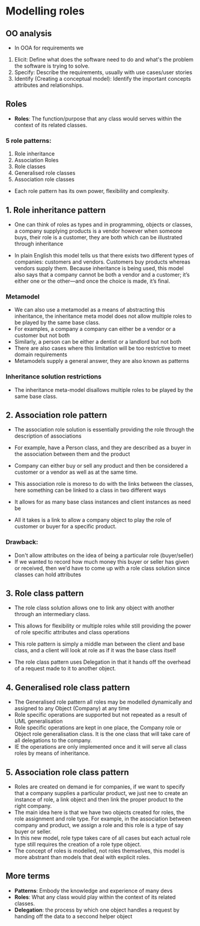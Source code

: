 # Modelling roles

## OO analysis 

- In OOA for requirements we
1. Elicit: Define what does the software need to do and what's the problem the software is trying to solve.
2. Specify: Describe the requirements, usually with use cases/user stories 
3. Identify (Creating a conceptual model): Identify the important concepts attributes and relationships. 

## Roles

- **Roles**: The function/purpose that any class would serves within the context of its related classes.
### 5 role patterns:

1. Role inheritance
2. Association Roles
3. Role classes
4. Generalised role classes
5. Association role classes
- Each role pattern has its own power, flexibility and complexity.

## 1. Role inheritance pattern
- One can think of roles as types and in programming, objects or classes, a company supplying products is a vendor however when someone buys, their role is a customer, they are both which can  be illustrated through inheritance

- In plain English this model tells us that there exists two different types of companies: customers and vendors. Customers buy products whereas vendors supply them. Because inheritance is being used, this model also says that a company cannot be both a vendor and a customer; it’s either one or the other—and once the choice is made, it’s final.
### Metamodel

- We can also use a metamodel as a means of abstracting this inheritance, the inheritance
  meta model does not allow multiple roles to be played by the same base class.
- For examples, a company a company can either be a vendor or a customer but not both 
- Similarly, a person can be either a dentist or a landlord but not both
- There are also cases where this limitation will be too restrictive to meet domain requirements
- Metamodels supply a general answer, they are also known as patterns

### Inheritance solution restrictions 
- The inheritance meta-model disallows multiple roles to be played by the same base class.

## 2. Association role pattern

- The association role solution is essentially providing the role through the description of associations
- For example, have a Person class, and they are described as a buyer in the association between them and the product

- Company can either buy or sell any product and then be considered a customer
  or a vendor as well as at the same time. 

- This association role is moreso to do with the links between the classes, 
  here something can be linked to a class in two different ways

- It allows for as many base class instances and client instances as need be

- All it takes is a link to allow a company object to play the role of customer 
 or buyer for a specific product.

### Drawback:

- Don't allow attributes on the idea of being a particular role (buyer/seller)
- If we wanted to record how much money this buyer or seller has given or received,
  then we'd have to come up with a role class solution since classes can hold 
  attributes

## 3. Role class pattern

- The role class solution allows one to link any object with another through an intermediary class. 

- This allows for flexibility or multiple roles while still providing the power of role specific attributes and class operations

- This role pattern is simply a middle man between the client and base class, and a client will look at role as if it was the base class itself

- The role class pattern uses Delegation in that it hands off the overhead of a request made to it to another object.

## 4. Generalised role class pattern

- The Generalised role pattern all roles may be modelled dynamically and assigned to any Object  (Company) at any time
- Role specific operations are supported but not repeated as a result of UML generalisation
- Role specific operations are kept in one place, the Company role or   Object role generalisation class. It is the one class that will take care of all delegations to the company.
- IE the operations are only implemented once and it will serve all class roles by means of inheritance.

## 5. Association role class pattern

- Roles are created on demand ie for companies, if we want to specify that a company supplies a particular product, we just nee to create an instance of role, a link object and then link the proper product to the right company. 
- The main idea here is that we have two objects created for roles, the role assignment and role type. For example, in the association between company and product, we assign a role and this role is a type of say buyer or seller.
- In this new model, role type takes care of all cases but each actual role type still requires the creation of a role type object.
- The concept of roles is modelled, not roles themselves, this model is more abstrant than models that deal with explicit roles. 

## More terms

- **Patterns**: Embody the knowledge and experience of many devs
- **Roles**: What any class would play within the context of its related classes.
- **Delegation**: the process by which one object handles a request by handing off the data to a seccond helper object


